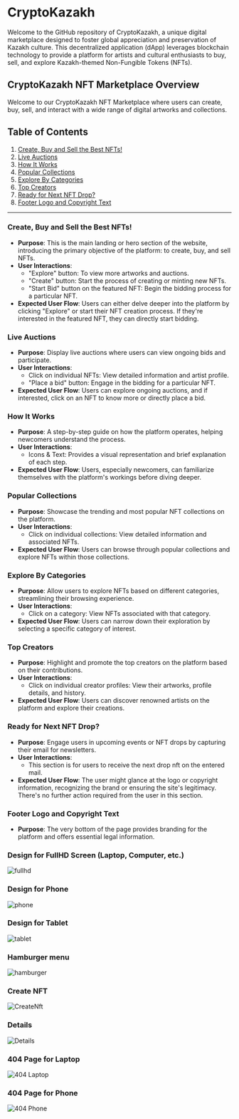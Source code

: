 # CryptoKazakh
Welcome to the GitHub repository of CryptoKazakh, a unique digital marketplace designed to foster global appreciation and preservation of Kazakh culture. This decentralized application (dApp) leverages blockchain technology to provide a platform for artists and cultural enthusiasts to buy, sell, and explore Kazakh-themed Non-Fungible Tokens (NFTs).

## CryptoKazakh NFT Marketplace Overview

Welcome to our CryptoKazakh NFT Marketplace where users can create, buy, sell, and interact with a wide range of digital artworks and collections.

## Table of Contents
1. [Create, Buy and Sell the Best NFTs!](#create-buy-and-sell-the-best-nfts)
2. [Live Auctions](#live-auctions)
3. [How It Works](#how-it-works)
4. [Popular Collections](#popular-collections)
5. [Explore By Categories](#explore-by-categories)
6. [Top Creators](#top-creators)
7. [Ready for Next NFT Drop?](#ready-for-next-nft-drop)
8. [Footer Logo and Copyright Text](#footer-logo-and-copyright-text)

---

### Create, Buy and Sell the Best NFTs!
- **Purpose**: This is the main landing or hero section of the website, introducing the primary objective of the platform: to create, buy, and sell NFTs.
- **User Interactions**: 
  - "Explore" button: To view more artworks and auctions.
  - "Create" button: Start the process of creating or minting new NFTs.
  - "Start Bid" button on the featured NFT: Begin the bidding process for a particular NFT.
- **Expected User Flow**: Users can either delve deeper into the platform by clicking "Explore" or start their NFT creation process. If they're interested in the featured NFT, they can directly start bidding.

### Live Auctions
- **Purpose**: Display live auctions where users can view ongoing bids and participate.
- **User Interactions**: 
  - Click on individual NFTs: View detailed information and artist profile.
  - "Place a bid" button: Engage in the bidding for a particular NFT.
- **Expected User Flow**: Users can explore ongoing auctions, and if interested, click on an NFT to know more or directly place a bid.

### How It Works
- **Purpose**: A step-by-step guide on how the platform operates, helping newcomers understand the process.
- **User Interactions**: 
  - Icons & Text: Provides a visual representation and brief explanation of each step.
- **Expected User Flow**: Users, especially newcomers, can familiarize themselves with the platform's workings before diving deeper.

### Popular Collections
- **Purpose**: Showcase the trending and most popular NFT collections on the platform.
- **User Interactions**: 
  - Click on individual collections: View detailed information and associated NFTs.
- **Expected User Flow**: Users can browse through popular collections and explore NFTs within those collections.

### Explore By Categories
- **Purpose**: Allow users to explore NFTs based on different categories, streamlining their browsing experience.
- **User Interactions**: 
  - Click on a category: View NFTs associated with that category.
- **Expected User Flow**: Users can narrow down their exploration by selecting a specific category of interest.

### Top Creators
- **Purpose**: Highlight and promote the top creators on the platform based on their contributions.
- **User Interactions**: 
  - Click on individual creator profiles: View their artworks, profile details, and history.
- **Expected User Flow**: Users can discover renowned artists on the platform and explore their creations.

### Ready for Next NFT Drop?
- **Purpose**: Engage users in upcoming events or NFT drops by capturing their email for newsletters.
- **User Interactions**: 
  - This section is for users to receive the next drop nft on the entered mail.
- **Expected User Flow**: The user might glance at the logo or copyright information, recognizing the brand or ensuring the site's legitimacy. There's no further action required from the user in this section.

### Footer Logo and Copyright Text
- **Purpose**: The very bottom of the page provides branding for the platform and offers essential legal information.

### Design for FullHD Screen (Laptop, Computer, etc.)
![fullhd](https://github.com/aBacoding/CryptoKazakh/assets/97093590/7b66f191-6788-4267-9874-1fa3a6b49e66)

### Design for Phone
![phone](https://github.com/aBacoding/CryptoKazakh/assets/97093590/7c564874-cb18-4db6-b546-6ce75d2eab51)

### Design for Tablet
![tablet](https://github.com/aBacoding/CryptoKazakh/assets/97093590/e9360d12-2b09-4eac-a4b0-3c3eb3485381)

### Hamburger menu
![hamburger](https://github.com/aBacoding/CryptoKazakh/assets/97093590/67581647-3d1a-47ea-99d2-c5fddc185ab3)

### Create NFT
![CreateNft](https://github.com/aBacoding/CryptoKazakh/assets/97093590/7c340a5b-d4a4-47d6-8758-fb07a47f886d)

### Details
![Details](https://github.com/aBacoding/CryptoKazakh/assets/97093590/6d3956ea-5d67-4c80-bbcc-385929bee364)

### 404 Page for Laptop
![404 Laptop](https://github.com/aBacoding/CryptoKazakh/assets/97093590/56f2c8ac-e2fd-47c2-9242-3a0cd15b7412)

### 404 Page for Phone
![404 Phone](https://github.com/aBacoding/CryptoKazakh/assets/97093590/d67b55c3-4a71-44c6-bf9f-940715ea7abf)
